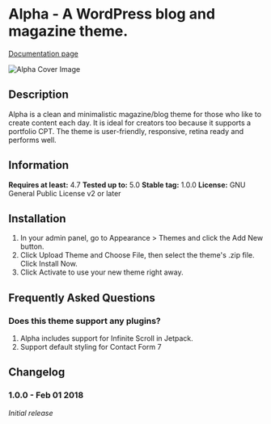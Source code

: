 # Alpha - A WordPress blog and magazine theme.

[Documentation page](https://pineco.de/wordpress/theme-alpha/alpha-theme-documentation/)

![Alpha Cover Image](https://pineco.de/wp-content/uploads/2019/01/alpha-wordpress-theme-preview-1-1200x874.png)

## Description

Alpha is a clean and minimalistic magazine/blog theme for those who like to create content each day. It is ideal for creators too because it supports a portfolio CPT. The theme is user-friendly, responsive, retina ready and performs well.

## Information

**Requires at least:** 4.7
**Tested up to:** 5.0
**Stable tag:** 1.0.0
**License:** GNU General Public License v2 or later

## Installation 

1. In your admin panel, go to Appearance > Themes and click the Add New button.
2. Click Upload Theme and Choose File, then select the theme's .zip file. Click Install Now.
3. Click Activate to use your new theme right away.

## Frequently Asked Questions

### Does this theme support any plugins?

1. Alpha includes support for Infinite Scroll in Jetpack.
2. Support default styling for Contact Form 7

## Changelog

### 1.0.0 - Feb 01 2018 ###
_Initial release_